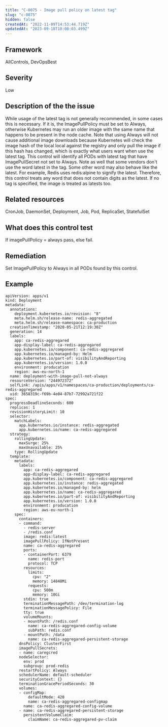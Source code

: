 ```yaml
---
title: "C-0075 - Image pull policy on latest tag"
slug: "c-0075"
hidden: false
createdAt: "2022-11-09T14:53:44.719Z"
updatedAt: "2023-09-18T10:00:03.499Z"
---
```

## Framework
AllControls, DevOpsBest
## Severity
Low
## Description of the the issue
While usage of the latest tag is not generally recommended, in some cases this is necessary. If it is, the ImagePullPolicy must be set to Always, otherwise Kubernetes may run an older image with the same name that happens to be present in the node cache. Note that using Always will not cause additional image downloads because Kubernetes will check the image hash of the local local against the registry and only pull the image if this hash has changed, which is exactly what users want when use the latest tag. This control will identify all PODs with latest tag that have ImagePullSecret not set to Always. Note as well that some vendors don't use the word latest in the tag. Some other word may also behave like the latest. For example, Redis uses redis:alpine to signify the latest. Therefore, this control treats any word that does not contain digits as the latest. If no tag is specified, the image is treated as latests too.
## Related resources
CronJob, DaemonSet, Deployment, Job, Pod, ReplicaSet, StatefulSet
## What does this control test
If  imagePullPolicy = always pass, else fail.
## Remediation
Set ImagePullPolicy to Always in all PODs found by this control.
## Example
```
apiVersion: apps/v1
kind: Deployment
metadata:
  annotations:
    deployment.kubernetes.io/revision: "8"
    meta.helm.sh/release-name: redis-aggregated
    meta.helm.sh/release-namespace: ca-production
  creationTimestamp: "2020-05-21T12:19:30Z"
  generation: 14
  labels:
    app: ca-redis-aggregared
    app-display-label: ca-redis-aggregared
    app.kubernetes.io/component: ca-redis-aggregared
    app.kubernetes.io/managed-by: Helm
    app.kubernetes.io/part-of: visibilityAndReporting
    app.kubernetes.io/version: 1.0.0
    environment: producation
    region: aws-eu-north-1
  name: deployment-with-image-pull-not-always
  resourceVersion: "244972372"
  selfLink: /apis/apps/v1/namespaces/ca-production/deployments/ca-redis-aggregared
  uid: 3658319c-f69b-4e04-87b7-72992a721f22
spec:
  progressDeadlineSeconds: 600
  replicas: 1
  revisionHistoryLimit: 10
  selector:
    matchLabels:
      app.kubernetes.io/instance: redis-aggregated
      app.kubernetes.io/name: ca-redis-aggregared
  strategy:
    rollingUpdate:
      maxSurge: 25%
      maxUnavailable: 25%
    type: RollingUpdate
  template:
    metadata:
      labels:
        app: ca-redis-aggregared
        app-display-label: ca-redis-aggregared
        app.kubernetes.io/component: ca-redis-aggregared
        app.kubernetes.io/instance: redis-aggregated
        app.kubernetes.io/managed-by: helm
        app.kubernetes.io/name: ca-redis-aggregared
        app.kubernetes.io/part-of: visibilityAndReporting
        app.kubernetes.io/version: 1.0.0
        environment: producation
        region: aws-eu-north-1
    spec:
      containers:
      - command:
        - redis-server
        - /redis.conf
        image: redis:latest
        imagePullPolicy: IfNotPresent
        name: ca-redis-aggregared
        ports:
        - containerPort: 6379
          name: redis-port
          protocol: TCP
        resources:
          limits:
            cpu: "2"
            memory: 14848Mi
          requests:
            cpu: 500m
            memory: 10Gi
        stdin: true
        terminationMessagePath: /dev/termination-log
        terminationMessagePolicy: File
        tty: true
        volumeMounts:
        - mountPath: /redis.conf
          name: ca-redis-aggregared-config-volume
          subPath: redis.conf
        - mountPath: /data
          name: ca-redis-aggregared-persistent-storage
      dnsPolicy: ClusterFirst
      imagePullSecrets:
      - name: caregcred
      nodeSelector:
        env: prod
        subgroup: prod-redis
      restartPolicy: Always
      schedulerName: default-scheduler
      securityContext: {}
      terminationGracePeriodSeconds: 30
      volumes:
      - configMap:
          defaultMode: 420
          name: ca-redis-aggregared-configmap
        name: ca-redis-aggregared-config-volume
      - name: ca-redis-aggregared-persistent-storage
        persistentVolumeClaim:
          claimName: ca-redis-aggregared-pv-claim

```